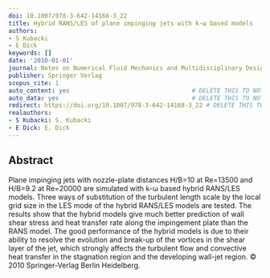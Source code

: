 ```yaml
---
doi: 10.1007/978-3-642-14168-3_22
title: Hybrid RANS/LES of plane impinging jets with k-ω based models
authors:
- S Kubacki
- E Dick
keywords: []
date: '2010-01-01'
journal: Notes on Numerical Fluid Mechanics and Multidisciplinary Design
publisher: Springer Verlag
scopus_cite: 1
auto_content: yes                                  # DELETE THIS TO NOT AUTO GENERATE CONTENT
auto_data: yes                                     # DELETE THIS TO NOT AUTO GENERATE METADATA
redirect: https://doi.org/10.1007/978-3-642-14168-3_22 # DELETE THIS TO NOT REDIRECT
realauthors:
- S Kubacki: S. Kubacki
- E Dick: E. Dick
---
```



## Abstract
Plane impinging jets with nozzle-plate distances H/B=10 at Re=13500 and H/B=9.2 at Re=20000 are simulated with k-ω based hybrid RANS/LES models. Three ways of substitution of the turbulent length scale by the local grid size in the LES mode of the hybrid RANS/LES models are tested. The results show that the hybrid models give much better prediction of wall shear stress and heat transfer rate along the impingement plate than the RANS model. The good performance of the hybrid models is due to their ability to resolve the evolution and break-up of the vortices in the shear layer of the jet, which strongly affects the turbulent flow and convective heat transfer in the stagnation region and the developing wall-jet region. © 2010 Springer-Verlag Berlin Heidelberg.
